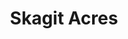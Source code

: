 ---
title: "Skagit Acres"
url: /mount-vernon/skagit-acres-peter-johnson-road/
shop: Garten-Center
---